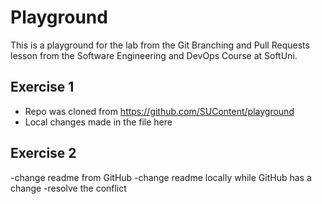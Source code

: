 # Playground
This is a playground for the lab from the Git Branching and Pull Requests lesson from the Software Engineering and DevOps Course at SoftUni.

## Exercise 1
- Repo was cloned from https://github.com/SUContent/playground
- Local changes made in the file here

## Exercise 2
-change readme from GitHub
-change readme locally while GitHub has a change
-resolve the conflict